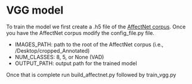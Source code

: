 # VGG model

To train the model we first create a .h5 file of the [AffectNet corpus](http://mohammadmahoor.com/affectnet/). Once you have the AffectNet corpus modify the config_file.py file. 

* IMAGES_PATH: path to the root of the AffectNet corpus (i.e., /Desktop/cropped_Annotated)
* NUM_CLASSES: 8, 5, or None (VAD)
* OUTPUT_PATH: output path for the trained model


Once that is complete run build_affectnet.py followed by train_vgg.py

